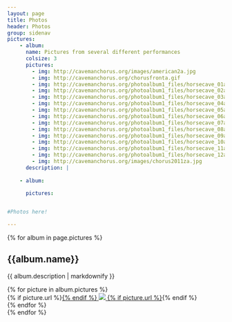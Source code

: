 ```yaml
---
layout: page
title: Photos
header: Photos
group: sidenav
pictures:
    - album:
      name: Pictures from several different performances
      colsize: 3
      pictures:
        - img: http://cavemanchorus.org/images/american2a.jpg
        - img: http://cavemanchorus.org/chorusfronta.gif
        - img: http://cavemanchorus.org/photoalbum1_files/horsecave_01a.JPG
        - img: http://cavemanchorus.org/photoalbum1_files/horsecave_02a.JPG
        - img: http://cavemanchorus.org/photoalbum1_files/horsecave_03a.JPG
        - img: http://cavemanchorus.org/photoalbum1_files/horsecave_04a.JPG
        - img: http://cavemanchorus.org/photoalbum1_files/horsecave_05a.JPG
        - img: http://cavemanchorus.org/photoalbum1_files/horsecave_06a.JPG
        - img: http://cavemanchorus.org/photoalbum1_files/horsecave_07a.JPG
        - img: http://cavemanchorus.org/photoalbum1_files/horsecave_08a.JPG
        - img: http://cavemanchorus.org/photoalbum1_files/horsecave_09a.JPG
        - img: http://cavemanchorus.org/photoalbum1_files/horsecave_10a.JPG
        - img: http://cavemanchorus.org/photoalbum1_files/horsecave_11a.JPG
        - img: http://cavemanchorus.org/photoalbum1_files/horsecave_12a.JPG
        - img: http://cavemanchorus.org/images/chorus2011za.jpg
      description: |
        
    - album:
      
      pictures:


#Photos here!

---
```


{% for album in page.pictures %}
## {{album.name}}
{{ album.description | markdownify }}
<div class="row">
  {% for picture in album.pictures %}
    <div class="span{{album.colsize}}">
      {% if picture.url %}<a href="{{picture.url}}">{% endif %}
      <img src="{{picture.img}}" />
      {% if picture.url %}</a>{% endif %}
    </div>
  {% endfor %}
</div>
{% endfor %}